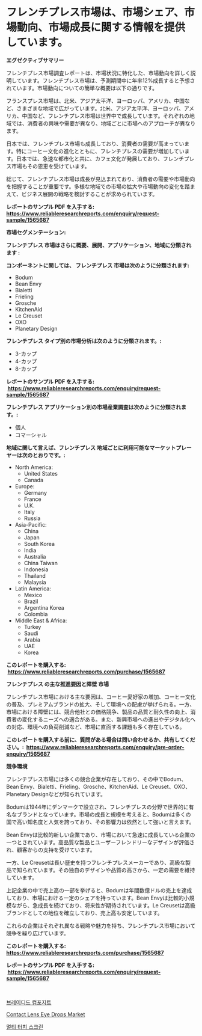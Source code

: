<p><h1>フレンチプレス市場は、市場シェア、市場動向、市場成長に関する情報を提供しています。</h1></p><p><strong>エグゼクティブサマリー</strong></p>
<p><p>フレンチプレス市場調査レポートは、市場状況に特化した、市場動向を詳しく説明しています。フレンチプレス市場は、予測期間中に年率12%成長すると予想されています。市場動向についての簡単な概要は以下の通りです。</p><p>フランスプレス市場は、北米、アジア太平洋、ヨーロッパ、アメリカ、中国など、さまざまな地域で広がっています。北米、アジア太平洋、ヨーロッパ、アメリカ、中国など、フレンチプレス市場は世界中で成長しています。それぞれの地域では、消費者の興味や需要が異なり、地域ごとに市場へのアプローチが異なります。</p><p>日本では、フレンチプレス市場も成長しており、消費者の需要が高まっています。特にコーヒー文化の進化とともに、フレンチプレスの需要が増加しています。日本では、急速な都市化と共に、カフェ文化が発展しており、フレンチプレス市場もその恩恵を受けています。</p><p>総じて、フレンチプレス市場は成長が見込まれており、消費者の需要や市場動向を把握することが重要です。多様な地域での市場の拡大や市場動向の変化を踏まえて、ビジネス展開の戦略を検討することが求められています。</p></p>
<p><strong>レポートのサンプル PDF を入手する: <a href="https://www.reliableresearchreports.com/enquiry/request-sample/1565687">https://www.reliableresearchreports.com/enquiry/request-sample/1565687</a></strong></p>
<p><strong>市場セグメンテーション:</strong></p>
<p><strong> フレンチプレス 市場はさらに概要、展開、アプリケーション、地域に分類されます :</strong></p>
<p><strong>コンポーネントに関しては、 フレンチプレス 市場は次のように分類されます: &nbsp;</strong></p>
<p><ul><li>Bodum</li><li>Bean Envy</li><li>Bialetti</li><li>Frieling</li><li>Grosche</li><li>KitchenAid</li><li>Le Creuset</li><li>OXO</li><li>Planetary Design</li></ul></p>
<p><strong> フレンチプレス タイプ別の市場分析は次のように分類されます。:</strong></p>
<p><ul><li>3-カップ</li><li>4-カップ</li><li>8-カップ</li></ul></p>
<p><strong>レポートのサンプル PDF を入手する: &nbsp;<a href="https://www.reliableresearchreports.com/enquiry/request-sample/1565687">https://www.reliableresearchreports.com/enquiry/request-sample/1565687</a></strong></p>
<p><strong> フレンチプレス アプリケーション別の市場産業調査は次のように分類されます。:</strong></p>
<p><ul><li>個人</li><li>コマーシャル</li></ul></p>
<p><strong>地域に関して言えば、フレンチプレス 地域ごとに利用可能なマーケットプレーヤーは次のとおりです。:</strong></p>
<p><ul>
    <li>
        North America:
        <ul>
            <li>United States</li>
            <li>Canada</li>
        </ul>
    </li>
    <li>
        Europe:
        <ul>
            <li>Germany</li>
            <li>France</li>
            <li>U.K.</li>
            <li>Italy</li>
            <li>Russia</li>
        </ul>
    </li>
    <li>
        Asia-Pacific:
        <ul>
            <li>China</li>
            <li>Japan</li>
            <li>South Korea</li>
            <li>India</li>
            <li>Australia</li>
            <li>China Taiwan</li>
            <li>Indonesia</li>
            <li>Thailand</li>
            <li>Malaysia</li>
        </ul>
    </li>
    <li>
        Latin America:
        <ul>
            <li>Mexico</li>
            <li>Brazil</li>
            <li>Argentina Korea</li>
            <li>Colombia</li>
        </ul>
    </li>
    <li>
        Middle East & Africa:
        <ul>
            <li>Turkey</li>
            <li>Saudi</li>
            <li>Arabia</li>
            <li>UAE</li>
            <li>Korea</li>
        </ul>
    </li>
    </ul></p>
<p><strong>このレポートを購入する: &nbsp;<a href="https://www.reliableresearchreports.com/purchase/1565687">https://www.reliableresearchreports.com/purchase/1565687</a></strong></p>
<p><strong>フレンチプレス の主な推進要因と障壁 市場</strong></p>
<p><p>フレンチプレス市場における主な要因は、コーヒー愛好家の増加、コーヒー文化の普及、プレミアムブランドの拡大、そして環境への配慮が挙げられる。一方、市場における障壁には、競合他社との価格競争、製品の品質と耐久性の向上、消費者の変化するニーズへの適合がある。また、新興市場への進出やデジタル化への対応、環境への負荷削減など、市場に直面する課題も多く存在している。</p></p>
<p><strong>このレポートを購入する前に、質問がある場合は問い合わせるか、共有してください。:&nbsp; <a href="https://www.reliableresearchreports.com/enquiry/pre-order-enquiry/1565687">https://www.reliableresearchreports.com/enquiry/pre-order-enquiry/1565687</a></strong></p>
<p><strong>競争環境</strong></p>
<p><p>フレンチプレス市場には多くの競合企業が存在しており、その中でBodum、Bean Envy、Bialetti、Frieling、Grosche、KitchenAid、Le Creuset、OXO、Planetary Designなどが知られています。</p><p>Bodumは1944年にデンマークで設立され、フレンチプレスの分野で世界的に有名なブランドとなっています。市場の成長と規模を考えると、Bodumは多くの国で高い知名度と人気を誇っており、その影響力は依然として強いと言えます。</p><p>Bean Envyは比較的新しい企業であり、市場において急速に成長している企業の一つとされています。高品質な製品とユーザーフレンドリーなデザインが評価され、顧客からの支持を受けています。</p><p>一方、Le Creusetは長い歴史を持つフレンチプレスメーカーであり、高級な製品で知られています。その独自のデザインや品質の高さから、一定の需要を維持しています。</p><p>上記企業の中で売上高の一部を挙げると、Bodumは年間数億ドルの売上を達成しており、市場における一定のシェアを持っています。Bean Envyは比較的小規模ながら、急成長を続けており、将来性が期待されています。Le Creusetは高級ブランドとしての地位を確立しており、売上高も安定しています。</p><p>これらの企業はそれぞれ異なる戦略や魅力を持ち、フレンチプレス市場において競争を繰り広げています。</p></p>
<p><strong>このレポートを購入する: &nbsp; <a href="https://www.reliableresearchreports.com/purchase/1565687">https://www.reliableresearchreports.com/purchase/1565687</a></strong></p>
<p><strong>レポートのサンプル PDF を入手する: &nbsp;<a href="https://www.reliableresearchreports.com/enquiry/request-sample/1565687">https://www.reliableresearchreports.com/enquiry/request-sample/1565687</a></strong><strong></strong></p>
<p>&nbsp;</p>
<p><p><a href="https://github.com/JeromeRtyau89966/Market-Research-Report-List-1/blob/main/86883425190.md">브레이디드 컴포지트</a></p><p><a href="https://github.com/Airanohannonzb68e5pb53oc1/Market-Research-Report-List-1/blob/main/contact-lens-eye-drops-market.md">Contact Lens Eye Drops Market</a></p><p><a href="https://github.com/TimmyMann6767/Market-Research-Report-List-1/blob/main/99507775189.md">멀티 터치 스크린</a></p></p>